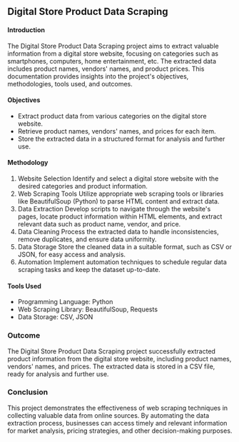 ## Digital Store Product Data Scraping

#### Introduction
The Digital Store Product Data Scraping project aims to extract valuable information from a digital store website, focusing on categories such as smartphones, computers, home entertainment, etc. The extracted data includes product names, vendors' names, and product prices. This documentation provides insights into the project's objectives, methodologies, tools used, and outcomes.

#### Objectives
- Extract product data from various categories on the digital store website.
- Retrieve product names, vendors' names, and prices for each item.
- Store the extracted data in a structured format for analysis and further use.

#### Methodology
1.	Website Selection 
Identify and select a digital store website with the desired categories and product information.
2.	Web Scraping Tools
Utilize appropriate web scraping tools or libraries like BeautifulSoup (Python) to parse HTML content and extract data.
3.	Data Extraction
Develop scripts to navigate through the website's pages, locate product information within HTML elements, and extract relevant data such as product name, vendor, and price.
4.	Data Cleaning
Process the extracted data to handle inconsistencies, remove duplicates, and ensure data uniformity.
5.	Data Storage
Store the cleaned data in a suitable format, such as CSV or JSON, for easy access and analysis.
6.	Automation
Implement automation techniques to schedule regular data scraping tasks and keep the dataset up-to-date.

#### Tools Used
- Programming Language: Python
- Web Scraping Library: BeautifulSoup, Requests
- Data Storage: CSV, JSON

### Outcome
The Digital Store Product Data Scraping project successfully extracted product information from the digital store website, including product names, vendors' names, and prices. The extracted data is stored in a CSV file, ready for analysis and further use.

### Conclusion
This project demonstrates the effectiveness of web scraping techniques in collecting valuable data from online sources. By automating the data extraction process, businesses can access timely and relevant information for market analysis, pricing strategies, and other decision-making purposes.
